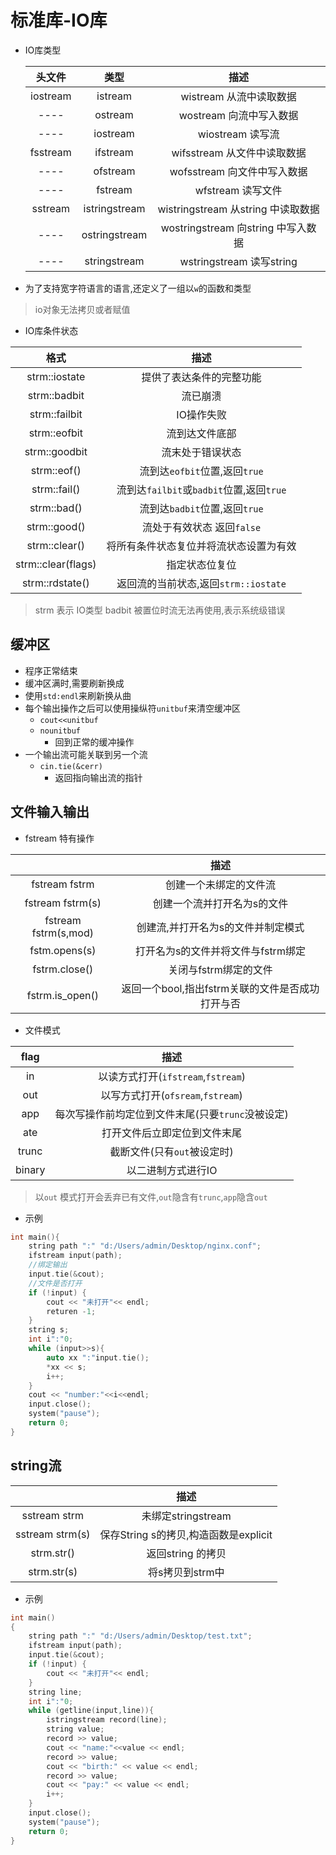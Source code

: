 # 标准库-IO库

- IO库类型

    |  头文件  |     类型      |                描述                |
    |:--------:|:-------------:|:----------------------------------:|
    | iostream |    istream    |      wistream 从流中读取数据       |
    |   ----   |    ostream    |      wostream 向流中写入数据       |
    |   ----   |   iostream    |          wiostream 读写流          |
    | fsstream |   ifstream    |    wifsstream 从文件中读取数据     |
    |   ----   |   ofstream    |    wofsstream 向文件中写入数据     |
    |   ----   |    fstream    |         wfstream 读写文件          |
    | sstream  | istringstream | wistringstream 从string 中读取数据 |
    |   ----   | ostringstream | wostringstream 向string 中写入数据 |
    |   ----   | stringstream  |      wstringstream 读写string      |
- 为了支持宽字符语言的语言,还定义了一组以`w`的函数和类型

 > io对象无法拷贝或者赋值

- IO库条件状态

|  格式  |                 描述                |
 |:--------:|:-------------:|
|strm::iostate|提供了表达条件的完整功能|
|strm::badbit|流已崩溃|
|strm::failbit|IO操作失败|
|strm::eofbit|流到达文件底部|
|strm::goodbit|流末处于错误状态|
|strm::eof()|流到达`eofbit`位置,返回`true`|
|strm::fail()|流到达`failbit`或`badbit`位置,返回`true`|
|strm::bad()|流到达`badbit`位置,返回`true`|
|strm::good()|流处于有效状态 返回`false`|
|strm::clear()|将所有条件状态复位并将流状态设置为有效|
|strm::clear(flags)|指定状态位复位|
|strm::rdstate()|返回流的当前状态,返回`strm::iostate`|
> strm 表示 IO类型
>badbit 被置位时流无法再使用,表示系统级错误

## 缓冲区

- 程序正常结束
- 缓冲区满时,需要刷新换成
- 使用`std:endl`来刷新换从曲
- 每个输出操作之后可以使用操纵符`unitbuf`来清空缓冲区
  - `cout<<unitbuf`
  - `nounitbuf`
    - 回到正常的缓冲操作
- 一个输出流可能关联到另一个流
  - `cin.tie(&cerr)`
    - 返回指向输出流的指针

## 文件输入输出

- fstream 特有操作

|                      |                       描述                       |
|:--------------------:|:------------------------------------------------:|
|    fstream fstrm     |              创建一个未绑定的文件流              |
|   fstream fstrm(s)   |           创建一个流并打开名为s的文件            |
| fstream fstrm(s,mod) |        创建流,并打开名为s的文件并制定模式        |
|    fstm.opens(s)     |        打开名为s的文件并将文件与fstrm绑定        |
|    fstrm.close()     |              关闭与fstrm绑定的文件               |
|   fstrm.is_open()    | 返回一个bool,指出fstrm关联的文件是否成功打开与否 |

- 文件模式

|  flag  |                       描述                        |
|:------:|:-------------------------------------------------:|
|   in   |        以读方式打开(`ifstream`,`fstream`)         |
|  out   |         以写方式打开(`ofsream`,`fstream`)         |
|  app   | 每次写操作前均定位到文件末尾(只要`trunc`没被设定) |
|  ate   |           打开文件后立即定位到文件末尾            |
| trunc  |            截断文件(只有`out`被设定时)            |
| binary |                以二进制方式进行IO                 |
> 以`out` 模式打开会丢弃已有文件,`out`隐含有`trunc`,`app`隐含`out`

- 示例

```c++
int main(){
    string path ":" "d:/Users/admin/Desktop/nginx.conf";
    ifstream input(path);
    //绑定输出
    input.tie(&cout);
    //文件是否打开
    if (!input) {
        cout << "未打开"<< endl;
        returen -1;
    }
    string s;
    int i":"0;
    while (input>>s){
        auto xx ":"input.tie();
        *xx << s;
        i++;
    }
    cout << "number:"<<i<<endl;
    input.close();
    system("pause");
    return 0;
}

```

## string流

|                 |                 描述                  |
|:---------------:|:-------------------------------------:|
|  sstream strm   |          未绑定stringstream           |
| sstream strm(s) | 保存String s的拷贝,构造函数是explicit |
|   strm.str()    |           返回string 的拷贝           |
|   strm.str(s)   |            将s拷贝到strm中            |

- 示例

```c++
int main()
{
    string path ":" "d:/Users/admin/Desktop/test.txt";
    ifstream input(path);
    input.tie(&cout);
    if (!input) {
        cout << "未打开"<< endl;
    }
    string line;
    int i":"0;
    while (getline(input,line)){
        istringstream record(line);
        string value;
        record >> value;
        cout << "name:"<<value << endl;
        record >> value;
        cout << "birth:" << value << endl;
        record >> value;
        cout << "pay:" << value << endl;
        i++;
    }
    input.close();
    system("pause");
    return 0;
}
```